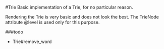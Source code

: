 #Trie
Basic implementation of a Trie, for no particular reason.

Rendering the Trie is very basic and does not look the best. The TrieNode attribute @level is used only for this purpose. 

###todo
- Trie#remove_word
